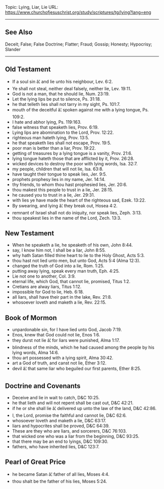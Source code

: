 Topic: Lying, Liar, Lie
URL: https://www.churchofjesuschrist.org/study/scriptures/tg/lying?lang=eng

---

## See Also

Deceit; False; False Doctrine; Flatter; Fraud; Gossip; Honesty; Hypocrisy; Slander

---

## Old Testament

- If a soul sin â¦ and lie unto his neighbour, Lev. 6:2.
- Ye shall not steal, neither deal falsely, neither lie, Lev. 19:11.
- God is not a man, that he should lie, Num. 23:19.
- Let the lying lips be put to silence, Ps. 31:18.
- he that telleth lies shall not tarry in my sight, Ps. 101:7.
- mouth of the deceitful â¦ spoken against me with a lying tongue, Ps. 109:2.
- I hate and abhor lying, Ps. 119:163.
- false witness that speaketh lies, Prov. 6:19.
- Lying lips are abomination to the Lord, Prov. 12:22.
- righteous man hateth lying, Prov. 13:5.
- he that speaketh lies shall not escape, Prov. 19:5.
- poor man is better than a liar, Prov. 19:22.
- getting of treasures by a lying tongue is a vanity, Prov. 21:6.
- lying tongue hateth those that are afflicted by it, Prov. 26:28.
- wicked devices to destroy the poor with lying words, Isa. 32:7.
- my people, children that will not lie, Isa. 63:8.
- have taught their tongue to speak lies, Jer. 9:5.
- prophets prophesy lies in my name, Jer. 14:14.
- thy friends, to whom thou hast prophesied lies, Jer. 20:6.
- thou makest this people to trust in a lie, Jer. 28:15.
- he caused you to trust in a lie, Jer. 29:31.
- with lies ye have made the heart of the righteous sad, Ezek. 13:22.
- By swearing, and lying â¦ they break out, Hosea 4:2.
- remnant of Israel shall not do iniquity, nor speak lies, Zeph. 3:13.
- thou speakest lies in the name of the Lord, Zech. 13:3.

## New Testament

- When he speaketh a lie, he speaketh of his own, John 8:44.
- say, I know him not, I shall be a liar, John 8:55.
- why hath Satan filled thine heart to lie to the Holy Ghost, Acts 5:3.
- thou hast not lied unto men, but unto God, Acts 5:4 (Alma 12:3).
- changed the truth of God into a lie, Rom. 1:25.
- putting away lying, speak every man truth, Eph. 4:25.
- Lie not one to another, Col. 3:9.
- eternal life, which God, that cannot lie, promised, Titus 1:2.
- Cretians are alway liars, Titus 1:12.
- impossible for God to lie, Heb. 6:18.
- all liars, shall have their part in the lake, Rev. 21:8.
- whosoever loveth and maketh a lie, Rev. 22:15.

## Book of Mormon

- unpardonable sin, for I have lied unto God, Jacob 7:19.
- Enos, knew that God could not lie, Enos 1:6.
- they durst not lie â¦ for liars were punished, Alma 1:17.
- blindness of the minds, which he had caused among the people by his lying words, Alma 14:6.
- thou art possessed with a lying spirit, Alma 30:42.
- art a God of truth, and canst not lie, Ether 3:12.
- devil â¦ that same liar who beguiled our first parents, Ether 8:25.

## Doctrine and Covenants

- Deceive and lie in wait to catch, D&C 10:25.
- he that lieth and will not repent shall be cast out, D&C 42:21.
- if he or she shall lie â¦ delivered up unto the law of the land, D&C 42:86.
- I, the Lord, promise the faithful and cannot lie, D&C 62:6.
- whosoever loveth and maketh a lie, D&C 63:17.
- liars and hypocrites shall be proved, D&C 64:39.
- These are they who are liars, and sorcerers, D&C 76:103.
- that wicked one who was a liar from the beginning, D&C 93:25.
- that there may be an end to lyings, D&C 109:30.
- fathers, who have inherited lies, D&C 123:7.

## Pearl of Great Price

- he became Satan â¦ father of all lies, Moses 4:4.
- thou shalt be the father of his lies, Moses 5:24.

